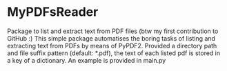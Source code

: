 # MyPDFsReader
Package to list and extract text from PDF files (btw my first contribution to GitHub :)
This simple package automatises the boring tasks of listing and extracting text from PDFs by means of PyPDF2.
Provided a directory path and file suffix pattern (default: *.pdf), the text of each listed pdf is stored in a key of a dictionary.
An example is provided in main.py